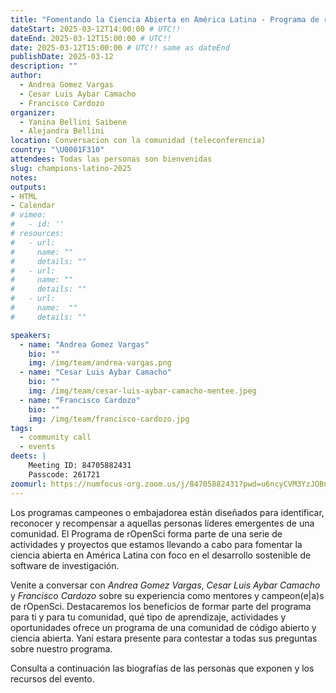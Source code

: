 ```yaml
---
title: "Fomentando la Ciencia Abierta en América Latina - Programa de rOpenSci"
dateStart: 2025-03-12T14:00:00 # UTC!!
dateEnd: 2025-03-12T15:00:00 # UTC!!
date: 2025-03-12T15:00:00 # UTC!! same as dateEnd
publishDate: 2025-03-12
description: ""
author:
  - Andrea Gomez Vargas
  - Cesar Luis Aybar Camacho 
  - Francisco Cardozo
organizer: 
  - Yanina Bellini Saibene
  - Alejandra Bellini
location: Conversacion con la comunidad (teleconferencia)
country: "\U0001F310"
attendees: Todas las personas son bienvenidas
slug: champions-latino-2025
notes: 
outputs:
- HTML
- Calendar 
# vimeo:
#   - id: ''
# resources:
#   - url: 
#     name: ""
#     details: ""
#   - url: 
#     name: ""
#     details: ""
#   - url: 
#     name:  ""
#     details: ""

speakers:  
  - name: "Andrea Gomez Vargas"
    bio: ""
    img: /img/team/andrea-vargas.png
  - name: "Cesar Luis Aybar Camacho"
    bio: ""
    img: /img/team/cesar-luis-aybar-camacho-mentee.jpeg  
  - name: "Francisco Cardozo"
    bio: ""
    img: /img/team/francisco-cardozo.jpg
tags:
  - community call
  - events
deets: |
    Meeting ID: 84705882431
    Passcode: 261721
zoomurl: https://numfocus-org.zoom.us/j/84705882431?pwd=u6ncyCVM3YzJOBn97JZQYav0rCAMww.1
---
```


Los programas campeones o embajadorea están diseñados para identificar, reconocer y recompensar a aquellas personas líderes emergentes de una comunidad. El Programa de rOpenSci forma parte de una serie de actividades y proyectos que estamos llevando a cabo para fomentar la ciencia abierta en América Latina con foco en el desarrollo sostenible de software de investigación.

Venite a conversar con _Andrea Gomez Vargas_, _Cesar Luis Aybar Camacho_ y _Francisco Cardozo_ sobre su experiencia como mentores y campeon(e|a)s de rOpenSci. Destacaremos los beneficios de formar parte del programa para ti y para tu comunidad, qué tipo de aprendizaje, actividades y oportunidades ofrece un programa de una comunidad de código abierto y ciencia abierta. Yani estara presente para contestar a todas sus preguntas sobre nuestro programa.

Consulta a continuación las biografías de las personas que exponen y los recursos del evento.
